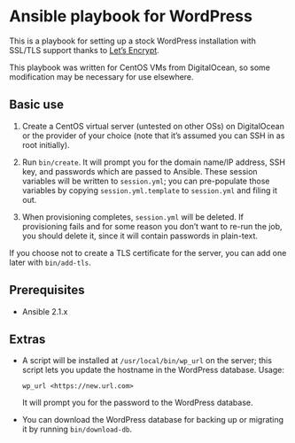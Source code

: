 # Ansible playbook for WordPress

This is a playbook for setting up a stock WordPress installation with
SSL/TLS support thanks to [Let’s Encrypt](https://letsencrypt.org/).

This playbook was written for CentOS VMs from DigitalOcean, so some
modification may be necessary for use elsewhere.

## Basic use

1. Create a CentOS virtual server (untested on other OSs) on
   DigitalOcean or the provider of your choice (note that it’s assumed
   you can SSH in as root initially).

2. Run `bin/create`.  It will prompt you for the domain name/IP
   address, SSH key, and passwords which are passed to Ansible.  These
   session variables will be written to `session.yml`; you can
   pre-populate those variables by copying `session.yml.template` to
   `session.yml` and filing it out.

3. When provisioning completes, `session.yml` will be deleted.  If
   provisioning fails and for some reason you don’t want to re-run the
   job, you should delete it, since it will contain passwords in
   plain-text.

If you choose not to create a TLS certificate for the server, you can
add one later with `bin/add-tls`.

## Prerequisites

- Ansible 2.1.x

## Extras

- A script will be installed at `/usr/local/bin/wp_url` on the server;
    this script lets you update the hostname in the WordPress database.
    Usage:

    ```shell
    wp_url <https://new.url.com>
    ```

    It will prompt you for the password to the WordPress database.

- You can download the WordPress database for backing up or migrating
  it by running `bin/download-db`.
